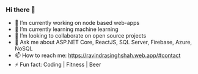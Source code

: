 ### Hi there 👋

<!--
**ravindrasinghshah/ravindrasinghshah** is a ✨ _special_ ✨ repository because its `README.md` (this file) appears on your GitHub profile.

Here are some ideas to get you started:
-->
- 🔭 I’m currently working on node based web-apps
- 🌱 I’m currently learning machine learning
- 👯 I’m looking to collaborate on open source projects
- 💬 Ask me about ASP.NET Core, ReactJS, SQL Server, Firebase, Azure, NoSQL
- 📫 How to reach me: https://ravindrasinghshah.web.app/#contact
- ⚡ Fun fact: Coding | Fitness | Beer

